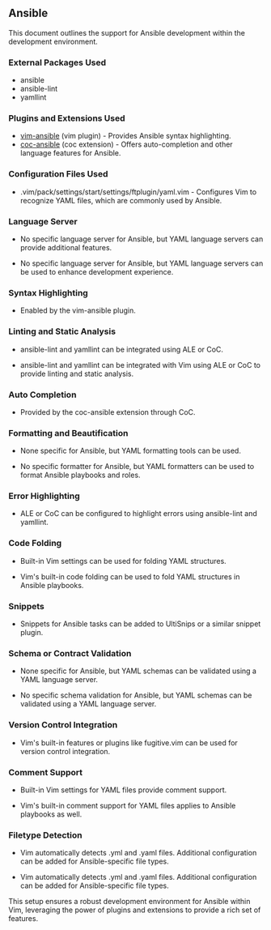 ## Ansible

This document outlines the support for Ansible development within the development environment.

### External Packages Used
- ansible
- ansible-lint
- yamllint

### Plugins and Extensions Used

* [vim-ansible](https://github.com/pearofducks/ansible-vim) (vim plugin) - Provides Ansible syntax highlighting.
* [coc-ansible](https://github.com/neoclide/coc.nvim/wiki/Using-coc-extensions#implemented-coc-extensions) (coc extension) - Offers auto-completion and other language features for Ansible.

### Configuration Files Used

- .vim/pack/settings/start/settings/ftplugin/yaml.vim - Configures Vim to recognize YAML files, which are commonly used by Ansible.

### Language Server

* No specific language server for Ansible, but YAML language servers can provide additional features.

- No specific language server for Ansible, but YAML language servers can be used to enhance development experience.

### Syntax Highlighting

- Enabled by the vim-ansible plugin.

### Linting and Static Analysis

* ansible-lint and yamllint can be integrated using ALE or CoC.

- ansible-lint and yamllint can be integrated with Vim using ALE or CoC to provide linting and static analysis.

### Auto Completion

- Provided by the coc-ansible extension through CoC.

### Formatting and Beautification

* None specific for Ansible, but YAML formatting tools can be used.

- No specific formatter for Ansible, but YAML formatters can be used to format Ansible playbooks and roles.

### Error Highlighting

- ALE or CoC can be configured to highlight errors using ansible-lint and yamllint.

### Code Folding

* Built-in Vim settings can be used for folding YAML structures.

- Vim's built-in code folding can be used to fold YAML structures in Ansible playbooks.

### Snippets

- Snippets for Ansible tasks can be added to UltiSnips or a similar snippet plugin.

### Schema or Contract Validation

* None specific for Ansible, but YAML schemas can be validated using a YAML language server.

- No specific schema validation for Ansible, but YAML schemas can be validated using a YAML language server.

### Version Control Integration

- Vim's built-in features or plugins like fugitive.vim can be used for version control integration.

### Comment Support

* Built-in Vim settings for YAML files provide comment support.

- Vim's built-in comment support for YAML files applies to Ansible playbooks as well.

### Filetype Detection

- Vim automatically detects .yml and .yaml files. Additional configuration can be added for Ansible-specific file types.
* Vim automatically detects .yml and .yaml files. Additional configuration can be added for Ansible-specific file types.

This setup ensures a robust development environment for Ansible within Vim, leveraging the power of plugins and extensions to provide a rich set of features.
